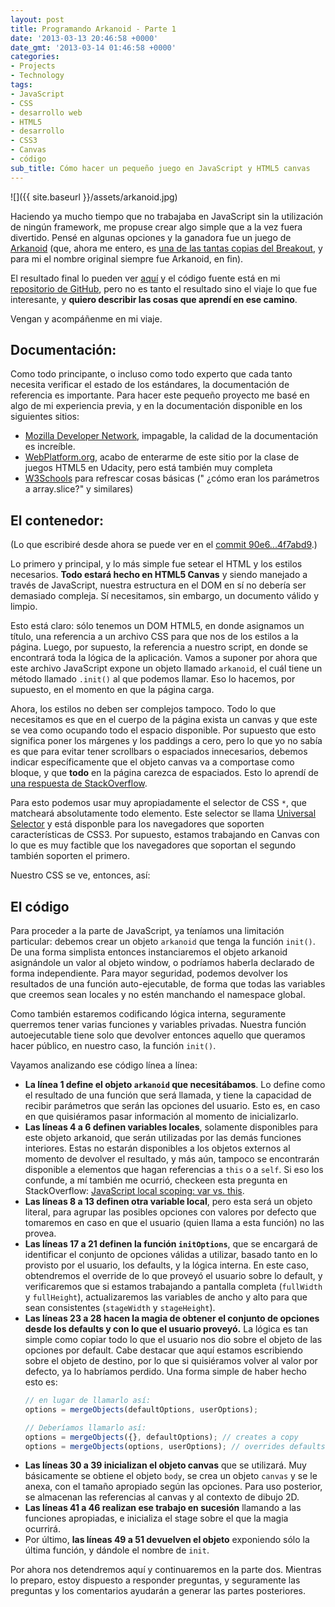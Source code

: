 ```yaml
---
layout: post
title: Programando Arkanoid - Parte 1
date: '2013-03-13 20:46:58 +0000'
date_gmt: '2013-03-14 01:46:58 +0000'
categories:
- Projects
- Technology
tags:
- JavaScript
- CSS
- desarrollo web
- HTML5
- desarrollo
- CSS3
- Canvas
- código
sub_title: Cómo hacer un pequeño juego en JavaScript y HTML5 canvas
---
```


![]({{ site.baseurl }}/assets/arkanoid.jpg)

Haciendo ya mucho tiempo que no trabajaba en JavaScript sin la utilización de ningún framework, me propuse crear algo simple que a la vez fuera divertido. Pensé en algunas opciones y la ganadora fue un juego de [Arkanoid](http://en.wikipedia.org/wiki/Arkanoid) (que, ahora me entero, es [una de las tantas copias del Breakout](http://en.wikipedia.org/wiki/Breakout_clones), y para mi el nombre original siempre fue Arkanoid, en fin).

El resultado final lo pueden ver [aquí](http://randomjs.alphasmanifesto.com/arkanoid-canvas/arkanoid.html) y el código fuente está en mi [repositorio de GitHub](https://github.com/AlphaGit/random-javascript), pero no es tanto el resultado sino el viaje lo que fue interesante, y **quiero describir las cosas que aprendí en ese camino**.

Vengan y acompáñenme en mi viaje.

<!--more-->

## Documentación:

Como todo principante, o incluso como todo experto que cada tanto necesita verificar el estado de los estándares, la documentación de referencia es importante. Para hacer este pequeño proyecto me basé en algo de mi experiencia previa, y en la documentación disponible en los siguientes sitios:

- [Mozilla Developer Network](https://developer.mozilla.org/), impagable, la calidad de la documentación es increíble.
- [WebPlatform.org](http://www.webplatform.org/), acabo de enterarme de este sitio por la clase de juegos HTML5 en Udacity, pero está también muy completa
- [W3Schools](http://www.w3schools.com/) para refrescar cosas básicas (" ¿cómo eran los parámetros a array.slice?" y similares)

## El contenedor:

(Lo que escribiré desde ahora se puede ver en el [commit 90e6...4f7abd9](https://github.com/AlphaGit/random-javascript/commit/90e6540100631e1a3ae590c3bde4a21b74f7abd9).)

Lo primero y principal, y lo más simple fue setear el HTML y los estilos necesarios. **Todo estará hecho en HTML5 Canvas** y siendo manejado a través de JavaScript, nuestra estructura en el DOM en sí no debería ser demasiado compleja. Sí necesitamos, sin embargo, un documento válido y limpio.

<script src="https://gist.github.com/AlphaGit/5156953.js"></script>

Esto está claro: sólo tenemos un DOM HTML5, en donde asignamos un título, una referencia a un archivo CSS para que nos de los estilos a la página. Luego, por supuesto, la referencia a nuestro script, en donde se encontrará toda la lógica de la aplicación. Vamos a suponer por ahora que este archivo JavaScript expone un objeto llamado `arkanoid`, el cuál tiene un método llamado `.init()` al que podemos llamar. Eso lo hacemos, por supuesto, en el momento en que la página carga.

Ahora, los estilos no deben ser complejos tampoco. Todo lo que necesitamos es que en el cuerpo de la página exista un canvas y que este se vea como ocupando todo el espacio disponible. Por supuesto que esto significa poner los márgenes y los paddings a cero, pero lo que yo no sabía es que para evitar tener scrollbars o espaciados innecesarios, debemos indicar específicamente que el objeto canvas va a comportase como bloque, y que **todo** en la página carezca de espaciados. Esto lo aprendí de [una respuesta de StackOverflow](http://stackoverflow.com/questions/4288253/html5-canvas-100-width-height-of-viewport).

Para esto podemos usar muy apropiadamente el selector de CSS `*`, que matcheará absolutamente todo elemento. Este selector se llama [Universal Selector](http://www.w3.org/TR/selectors/#universal-selector) y está disponble para los navegadores que soporten características de CSS3. Por supuesto, estamos trabajando en Canvas con lo que es muy factible que los navegadores que soportan el segundo también soporten el primero.

Nuestro CSS se ve, entonces, así:

<script src="https://gist.github.com/AlphaGit/5156967.js"></script>

## El código

Para proceder a la parte de JavaScript, ya teníamos una limitación particular: debemos crear un objeto `arkanoid` que tenga la función `init()`. De una forma simplista entonces instanciaremos el objeto arkanoid asignándole un valor al objeto window, o podríamos haberla declarado de forma independiente. Para mayor seguridad, podemos devolver los resultados de una función auto-ejecutable, de forma que todas las variables que creemos sean locales y no estén manchando el namespace global.

Como también estaremos codificando lógica interna, seguramente querremos tener varias funciones y variables privadas. Nuestra función autoejecutable tiene solo que devolver entonces aquello que queramos hacer público, en nuestro caso, la función `init()`.

<script src="https://gist.github.com/AlphaGit/5158029.js"></script>

Vayamos analizando ese código línea a línea:

- **La línea 1 define el objeto `arkanoid` que necesitábamos**. Lo define como el resultado de una función que será llamada, y tiene la capacidad de recibir parámetros que serán las opciones del usuario. Esto es, en caso en que quisiéramos pasar información al momento de inicializarlo.
- **Las líneas 4 a 6 definen variables locales**, solamente disponibles para este objeto arkanoid, que serán utilizadas por las demás funciones interiores. Estas no estarán disponibles a los objetos externos al momento de devolver el resultado, y más aún, tampoco se encontrarán disponible a elementos que hagan referencias a `this` o a `self`. Si eso los confunde, a mí también me ocurrió, checkeen esta pregunta en StackOverflow: [JavaScript local scoping: var vs. this](http://stackoverflow.com/q/15046910/147507).
- **Las líneas 8 a 13 definen otra variable local**, pero esta será un objeto literal, para agrupar las posibles opciones con valores por defecto que tomaremos en caso en que el usuario (quien llama a esta función) no las provea.
- **Las líneas 17 a 21 definen la función `initOptions`**, que se encargará de identificar el conjunto de opciones válidas a utilizar, basado tanto en lo provisto por el usuario, los defaults, y la lógica interna. En este caso, obtendremos el override de lo que proveyó el usuario sobre lo default, y verificaremos que si estamos trabajando a pantalla completa (`fullWidth` y `fullHeight`), actualizaremos las variables de ancho y alto para que sean consistentes (`stageWidth` y `stageHeight`).
- **Las líneas 23 a 28 hacen la magia de obtener el conjunto de opciones desde los defaults y con lo que el usuario proveyó.** La lógica es tan simple como copiar todo lo que el usuario nos dio sobre el objeto de las opciones por default. Cabe destacar que aquí estamos escribiendo sobre el objeto de destino, por lo que si quisiéramos volver al valor por defecto, ya lo habríamos perdido. Una forma simple de haber hecho esto es:
  ```javascript
  // en lugar de llamarlo así:
  options = mergeObjects(defaultOptions, userOptions);

  // Deberíamos llamarlo así:
  options = mergeObjects({}, defaultOptions); // creates a copy
  options = mergeObjects(options, userOptions); // overrides defaults
  ```
- **Las líneas 30 a 39 inicializan el objeto canvas** que se utilizará. Muy básicamente se obtiene el objeto `body`, se crea un objeto `canvas` y se le anexa, con el tamaño apropiado según las opciones. Para uso posterior, se almacenan las referencias al canvas y al contexto de dibujo 2D.
- **Las líneas 41 a 46 realizan ese trabajo en sucesión** llamando a las funciones apropiadas, e inicializa el stage sobre el que la magia ocurrirá.
- Por último, **las líneas 49 a 51 devuelven el objeto** exponiendo sólo la última función, y dándole el nombre de `init`.

Por ahora nos detendremos aquí y continuaremos en la parte dos. Mientras lo preparo, estoy dispuesto a responder preguntas, y seguramente las preguntas y los comentarios ayudarán a generar las partes posteriores.

 
